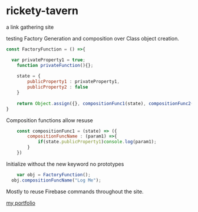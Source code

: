 # rickety-tavern

a link gathering site

testing Factory Generation and composition over Class object creation.
```javascript
const FactoryFunction = () =>{

  var privateProperty1 = true;
	function privateFunction(){}; 
	
	state = {
		publicProperty1 : privateProperty1,
		publicProperty2 : false
	}	
	
	return Object.assign({}, compositionFunc1(state), compositionFunc2(state), ect..);
}
```
Composition functions allow resuse 
```javascript
	const compositionFunc1 = (state) => ({
		compositionFuncName : (param1) =>{
			if(state.publicProperty1)console.log(param1);
		}
	})
```
Initialize without the new keyword no prototypes
```javascript
	var obj = FactoryFunction();	  
  obj.compositionFuncName("Log Me");
```
Mostly to reuse Firebase commands throughout the site.

[my portfolio](nealcloud.com)